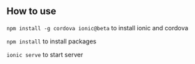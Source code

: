 ## How to use
`npm install -g cordova ionic@beta` to install ionic and cordova

`npm install` to install packages

`ionic serve` to start server
